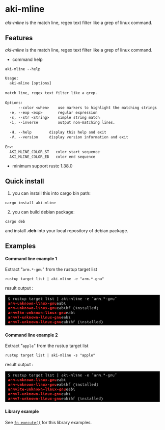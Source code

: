 # aki-mline

*aki-mline* is the match line, regex text filter like a grep of linux command.

## Features

*aki-mline*  is the match line, regex text filter like a grep of linux command.

* command help

```text
aki-mline --help
```

```text
Usage:
  aki-mline [options]

match line, regex text filter like a grep.

Options:
      --color <when>    use markers to highlight the matching strings
  -e, --exp <exp>       regular expression
  -s, --str <string>    simple string match
  -i, --inverse         output non-matching lines.

  -H, --help        display this help and exit
  -V, --version     display version information and exit

Env:
  AKI_MLINE_COLOR_ST   color start sequence
  AKI_MLINE_COLOR_ED   color end sequence
```

* minimum support rustc 1.38.0

## Quick install

1. you can install this into cargo bin path:

```text
cargo install aki-mline
```

2. you can build debian package:

```text
cargo deb
```

and install **.deb** into your local repository of debian package.

## Examples

#### Command line example 1

Extract "`arm.*-gnu`" from the rustup target list

```
rustup target list | aki-mline -e "arm.*-gnu"
```

result output :

![out rustup image]

[out rustup image]: https://raw.githubusercontent.com/aki-akaguma/aki-mline/main/img/out-rustup-1.png


#### Command line example 2

Extract "`apple`" from the rustup target list

```
rustup target list | aki-mline -s "apple"
```

result output :

![out rustup image]

[out rustup image]: https://raw.githubusercontent.com/aki-akaguma/aki-mline/main/img/out-rustup-2.png

#### Library example

See [`fn execute()`] for this library examples.

[`fn execute()`]: crate::execute
